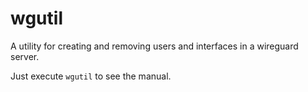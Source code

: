 # wgutil
A utility for creating and removing users and interfaces in a wireguard server.

Just execute `wgutil` to see the manual.
